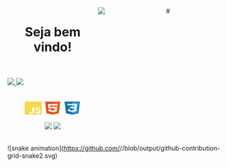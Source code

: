 <div align="center" >
  <img align="right" height="300em" width="300em" alt="#"  src="https://media.giphy.com/media/heIX5HfWgEYlW/giphy.gif" width="700" height="394" role="presentation"/>
</div>

<div align="center"> 
  <h1>  Seja bem vindo! </h1>
</div> 
 
<br>

<div align="left"> <br>
  <a href="https://github.com/ColdTD">
    <img height="180em" src="https://github-readme-stats.vercel.app/api?username=ColdTD&show_icons=true&theme=radical&include_all_commits=true&count_private=true"/>
    <img height="180em" src="https://github-readme-stats.vercel.app/api/top-langs/?username=ColdTD&layout=compact&langs_count=7&theme=radical"/>
  </a>
</div>

<br>

 <div align="center">
  <div style="display: inline_block"><br>
    <img align="center" alt="Formando-Js" height="30" width="40" src="https://raw.githubusercontent.com/devicons/devicon/master/icons/javascript/javascript-plain.svg">
    <img align="center" alt="Formando -HTML" height="30" width="40" src="https://raw.githubusercontent.com/devicons/devicon/master/icons/html5/html5-original.svg">
    <img align="center" alt="Formando-CSS" height="30" width="40" src="https://raw.githubusercontent.com/devicons/devicon/master/icons/css3/css3-original.svg">
  </div>
 </div>
 
</br>

 <div align="center">
  <a href = "mailto:ruhandavidson@gmail.com"><img src="https://img.shields.io/badge/-Gmail-%23333?style=for-the-badge&logo=gmail&logoColor=white" target="_blank"></a>
  <a href="https://www.linkedin.com/in/ruhandavidson/" target="_blank"><img src="https://img.shields.io/badge/-LinkedIn-%230077B5?style=for-the-badge&logo=linkedin&logoColor=white"   target="_blank"></a> 
 </div>

<br>

![snake animation](https://github.com/<seu ColdTD>/<seu ColdTD>/blob/output/github-contribution-grid-snake2.svg)
